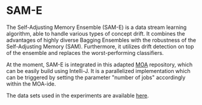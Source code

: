 # SAM-E
The Self-Adjusting Memory Ensemble (SAM-E) is a data stream learning algorithm, able to handle various types of concept drift. It combines the advantages of highly diverse Bagging Ensembles with the robustness of the Self-Adjusting Memory (SAM). Furthermore, it utilizes drift detection on top of the ensemble and replaces the worst-performing classifiers.

At the moment, SAM-E is integrated in this adapted [MOA](https://github.com/vlosing/moa) repository, which can be easily build using Intelli-J. It is a parallelized implementation which can be triggered by setting the parameter "number of jobs" accordingly within the MOA-ide.

The data sets used in the experiments are available [here](https://github.com/vlosing/driftDatasets).
